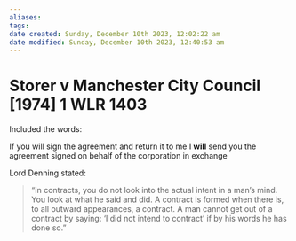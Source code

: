 ```yaml
---
aliases: 
tags: 
date created: Sunday, December 10th 2023, 12:02:22 am
date modified: Sunday, December 10th 2023, 12:40:53 am
---
```


# Storer v Manchester City Council [1974] 1 WLR 1403

Included the words:

If you will sign the agreement and return it to me I **will** send you the agreement signed on behalf of the corporation in exchange

Lord Denning stated:

> “In contracts, you do not look into the actual intent in a man’s mind. You look at what he said and did. A contract is formed when there is, to all outward appearances, a contract. A man cannot get out of a contract by saying: ‘I did not intend to contract’ if by his words he has done so.”
